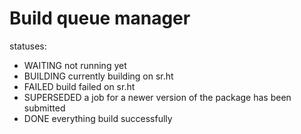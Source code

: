 # Build queue manager

statuses:

* WAITING not running yet
* BUILDING currently building on sr.ht
* FAILED build failed on sr.ht
* SUPERSEDED a job for a newer version of the package has been submitted
* DONE everything build successfully